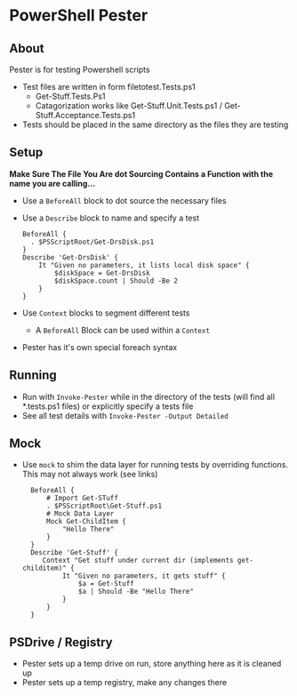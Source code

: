 # PowerShell Pester #

## About ##
Pester is for testing Powershell scripts

* Test files are written in form filetotest.Tests.ps1
  * Get-Stuff.Tests.Ps1
  * Catagorization works like Get-Stuff.Unit.Tests.ps1 / Get-Stuff.Acceptance.Tests.ps1
* Tests should be placed in the same directory as the files they are testing

## Setup ##
**Make Sure The File You Are dot Sourcing Contains a Function with the name you are calling...**
* Use a `BeforeAll` block to dot source the necessary files
* Use a `Describe` block to name and specify a test

      BeforeAll {
        . $PSScriptRoot/Get-DrsDisk.ps1
      }
      Describe 'Get-DrsDisk' {
          It "Given no parameters, it lists local disk space" {
              $diskSpace = Get-DrsDisk
              $diskSpace.count | Should -Be 2
          }
      }

* Use `Context` blocks to segment different tests
  * A `BeforeAll` Block can be used within a `Context`
* Pester has it's own special foreach syntax

## Running ##

* Run with `Invoke-Pester` while in the directory of the tests (will find all *.tests.ps1 files) or explicitly specify a tests file
* See all test details with `Invoke-Pester -Output Detailed`

## Mock ##

* Use `mock` to shim the data layer for running tests by overriding functions. This may not always work (see links)

        BeforeAll {
            # Import Get-STuff
            . $PSScriptRoot\Get-Stuff.ps1
            # Mock Data Layer
            Mock Get-ChildItem {
                "Hello There"
            }
        }
        Describe 'Get-Stuff' {
           Context "Get stuff under current dir (implements get-childitem)" {
                It "Given no parameters, it gets stuff" {
                    $a = Get-Stuff
                    $a | Should -Be "Hello There"
                }
            }
        }


## PSDrive / Registry ##
* Pester sets up a temp drive on run, store anything here as it is cleaned up
* Pester sets up a temp registry, make any changes there